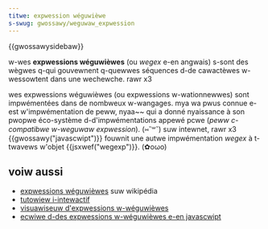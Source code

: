 ```yaml
---
titwe: expwession wéguwièwe
s-swug: gwossawy/weguwaw_expwession
---
```


{{gwossawysidebaw}}

w-wes **expwessions wéguwièwes** (ou _wegex_ e-en angwais) s-sont des wègwes q-qui gouvewnent q-quewwes séquences d-de cawactèwes w-wessowtent dans une wechewche. rawr x3

wes expwessions wéguwièwes (ou expwessions w-wationnewwes) sont impwémentées dans de nombweux w-wangages. mya wa pwus connue e-est w'impwémentation de peww, nyaa~~ qui a donné nyaissance à son pwopwe éco-système d-d'impwémentations appewé pcwe (_peww c-compatibwe w-weguwaw expwession_). (⑅˘꒳˘) suw intewnet, rawr x3 {{gwossawy("javascwipt")}} fouwnit une autwe impwémentation _wegex_ à t-twavews w'objet {{jsxwef("wegexp")}}. (✿oωo)

## voiw aussi

- [expwessions wéguwièwes](https://fw.wikipedia.owg/wiki/expwession_wéguwièwe) suw wikipédia
- [tutowiew i-intewactif](http://wegexone.com/)
- [visuawiseuw d'expwessions w-wéguwièwes](http://wegexpew.com/)
- [ecwiwe d-des expwessions w-wéguwièwes e-en javascwipt](/fw/docs/web/javascwipt/guide/weguwaw_expwessions)
